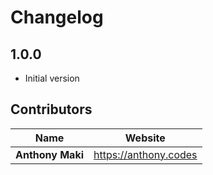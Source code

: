 # Changelog

## 1.0.0

* Initial version

## Contributors

| Name             | Website                 |
| ---------------- | ----------------------- |
| **Anthony Maki** | <https://anthony.codes> |
